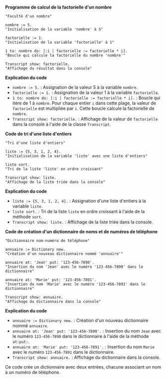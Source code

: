 **Programme de calcul de la factorielle d'un nombre**

```smalltalk
"Faculté d'un nombre"

nombre := 5.
"Initialisation de la variable 'nombre' à 5"

factorielle := 1.
"Initialisation de la variable 'factorielle' à 1"

1 to: nombre do: [:i | factorielle := factorielle * i].
"Boucle qui calcule la factorielle du nombre 'nombre'"

Transcript show: factorielle.
"Affichage du résultat dans la console"
```

**Explication du code**

* `nombre := 5.` : Assignation de la valeur 5 à la variable `nombre`.
* `factorielle := 1.` : Assignation de la valeur 1 à la variable `factorielle`.
* `1 to: nombre do: [:i | factorielle := factorielle * i].` : Boucle qui itère de 1 à `nombre`. Pour chaque entier `i` dans cette plage, la valeur de `factorielle` est multipliée par `i`. Cette boucle calcule la factorielle de `nombre`.
* `Transcript show: factorielle.` : Affichage de la valeur de `factorielle` dans la console à l'aide de la classe `Transcript`.

**Code de tri d'une liste d'entiers**

```smalltalk
"Tri d'une liste d'entiers"

liste := {5, 3, 1, 2, 4}.
"Initialisation de la variable 'liste' avec une liste d'entiers"

liste sort.
"Tri de la liste 'liste' en ordre croissant"

Transcript show: liste.
"Affichage de la liste triée dans la console"
```

**Explication du code**

* `liste := {5, 3, 1, 2, 4}.` : Assignation d'une liste d'entiers à la variable `liste`.
* `liste sort.` : Tri de la liste `liste` en ordre croissant à l'aide de la méthode `sort`.
* `Transcript show: liste.` : Affichage de la liste triée dans la console.

**Code de création d'un dictionnaire de noms et de numéros de téléphone**

```smalltalk
"Dictionnaire nom-numéro de téléphone"

annuaire := Dictionary new.
"Création d'un nouveau dictionnaire nommé 'annuaire'"

annuaire at: 'Jean' put: '123-456-7890'.
"Insertion du nom 'Jean' avec le numéro '123-456-7890' dans le dictionnaire"

annuaire at: 'Marie' put: '123-456-7891'.
"Insertion du nom 'Marie' avec le numéro '123-456-7891' dans le dictionnaire"

Transcript show: annuaire.
"Affichage du dictionnaire dans la console"
```

**Explication du code**

* `annuaire := Dictionary new.` : Création d'un nouveau dictionnaire nommé `annuaire`.
* `annuaire at: 'Jean' put: '123-456-7890'.` : Insertion du nom `Jean` avec le numéro `123-456-7890` dans le dictionnaire à l'aide de la méthode `at:put:`.
* `annuaire at: 'Marie' put: '123-456-7891'.` : Insertion du nom `Marie` avec le numéro `123-456-7891` dans le dictionnaire.
* `Transcript show: annuaire.` : Affichage du dictionnaire dans la console.

Ce code crée un dictionnaire avec deux entrées, chacune associant un nom à un numéro de téléphone.